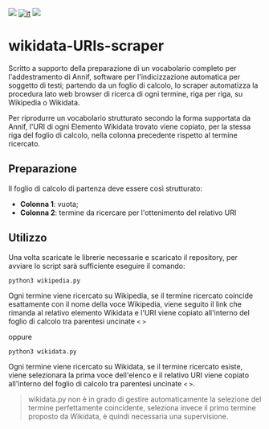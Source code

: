 ![](https://img.shields.io/badge/OS-Linux-blueviolet.svg)
[![it](https://img.shields.io/badge/lang-it-blue.svg)](https://github.com/logo94/excel2text-key/blob/main/README.md)
![](https://img.shields.io/badge/Python-3.8%2B-green.svg)


# wikidata-URIs-scraper

Scritto a supporto della preparazione di un vocabolario completo per l'addestramento di Annif, software per l'indicizzazione automatica per soggetto di testi; partendo da un foglio di calcolo, lo scraper automatizza la procedura lato web browser di ricerca di ogni termine, riga per riga, su Wikipedia o Wikidata. 

Per riprodurre un vocabolario strutturato secondo la forma supportata da Annif, l'URI di ogni Elemento Wikidata trovato viene copiato, per la stessa riga del foglio di calcolo, nella colonna precedente rispetto al termine ricercato.   

## Preparazione ##
Il foglio di calcolo di partenza deve essere così strutturato:

* **Colonna 1**: vuota; 
* **Colonna 2**: termine da ricercare per l'ottenimento del relativo URI 

## Utilizzo ##
Una volta scaricate le librerie necessarie e scaricato il repository, per avviare lo script sarà sufficiente eseguire il comando:
```
python3 wikipedia.py
```
Ogni termine viene ricercato su Wikipedia, se il termine ricercato coincide esattamente con il nome della voce Wikipedia, viene seguito il link che rimanda al relativo elemento Wikidata e l'URI viene copiato all'interno del foglio di calcolo tra parentesi uncinate `<` `>`

oppure

```
python3 wikidata.py
```
Ogni termine viene ricercato su Wikidata, se il termine ricercato esiste, viene selezionara la prima voce dell'elenco e il relativo URI viene copiato all'interno del foglio di calcolo tra parentesi uncinate `<` `>`. 

>wikidata.py non è in grado di gestire automaticamente la selezione del termine perfettamente coincidente, seleziona invece il primo termine proposto da Wikidata, è quindi necessaria una supervisione.
